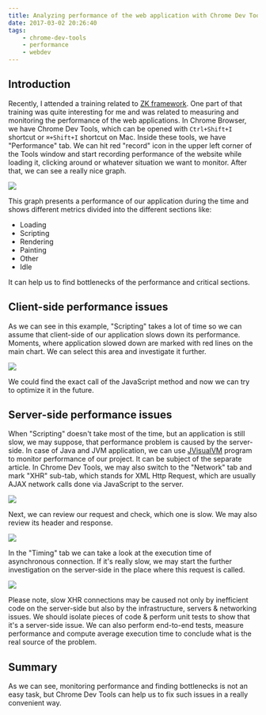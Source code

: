 ```yaml
---
title: Analyzing performance of the web application with Chrome Dev Tools
date: 2017-03-02 20:26:40
tags:
	- chrome-dev-tools
	- performance
	- webdev
---
```


Introduction
------------

Recently, I attended a training related to [ZK framework](https://www.zkoss.org/). One part of that training was quite interesting for me and was related to measuring and monitoring the performance of the web applications. In Chrome Browser, we have Chrome Dev Tools, which can be opened with `Ctrl+Shift+I` shortcut or `⌘+Shift+I` shortcut on Mac. Inside these tools, we have "Performance" tab. We can hit red "record" icon in the upper left corner of the Tools window and start recording performance of the website while loading it, clicking around or whatever situation we want to monitor. After that, we can see a really nice graph. 

![](/images/posts/2017/analyzing-performance-of-web-app-with-chrome-dev-tools/chrome-dev-tools-performance.png)

This graph presents a performance of our application during the time and shows different metrics divided into the different sections like:

*   Loading
*   Scripting
*   Rendering
*   Painting
*   Other
*   Idle

It can help us to find bottlenecks of the performance and critical sections.

Client-side performance issues
------------------------------

As we can see in this example, "Scripting" takes a lot of time so we can assume that client-side of our application slows down its performance. Moments, where application slowed down are marked with red lines on the main chart. We can select this area and investigate it further. 

![](/images/posts/2017/analyzing-performance-of-web-app-with-chrome-dev-tools/chrome-dev-tools-performance-issues.png)

We could find the exact call of the JavaScript method and now we can try to optimize it in the future.

Server-side performance issues
------------------------------

When "Scripting" doesn't take most of the time, but an application is still slow, we may suppose, that performance problem is caused by the server-side. In case of Java and JVM application, we can use [JVisualVM](https://visualvm.github.io/) program to monitor performance of our project. It can be subject of the separate article. In Chrome Dev Tools, we may also switch to the "Network" tab and mark "XHR" sub-tab, which stands for XML Http Request, which are usually AJAX network calls done via JavaScript to the server. 

![](/images/posts/2017/analyzing-performance-of-web-app-with-chrome-dev-tools/chrome-dev-tools-network.png)

Next, we can review our request and check, which one is slow. We may also review its header and response. 

![](/images/posts/2017/analyzing-performance-of-web-app-with-chrome-dev-tools/chrome-dev-tools-network-headers.png)

In the "Timing" tab we can take a look at the execution time of asynchronous connection. If it's really slow, we may start the further investigation on the server-side in the place where this request is called. 

![](/images/posts/2017/analyzing-performance-of-web-app-with-chrome-dev-tools/chrome-dev-tools-request-timing.png)

Please note, slow XHR connections may be caused not only by inefficient code on the server-side but also by the infrastructure, servers & networking issues. We should isolate pieces of code & perform unit tests to show that it's a server-side issue. We can also perform end-to-end tests, measure performance and compute average execution time to conclude what is the real source of the problem.

Summary
-------

As we can see, monitoring performance and finding bottlenecks is not an easy task, but Chrome Dev Tools can help us to fix such issues in a really convenient way.


